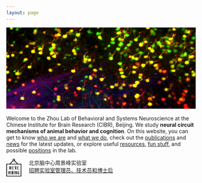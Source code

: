 ```yaml
---
layout: page
---
```


<p align="center">
  <a href="/cover_image/">
    <img width="800" src="/assets/max_colored.png" title="Neural Circuits, Behavior & Cognition">
  </a>
</p>
  
Welcome to the Zhou Lab of Behavioral and Systems Neuroscience at the Chinese Institute for Brain Research (CIBR), Beijing. We study **neural circuit mechanisms of animal behavior and cognition**. On this website, you can get to know [who we are](People.md) and [what we do](Research.md), check out the [publications](Publications.md) and [news](News.md) for the latest updates, or explore useful [resources](Resources.md), [fun stuff](Fun.md), and possible [positions](Join.md) in the lab.

<img align="left" width="40" style="margin-right:20px" src="/assets/hiring_icon.png" />


北京脑中心周景峰实验室<br>
[招聘实验室管理员、技术员和博士后](hiring.md)

<br clear="left" />
